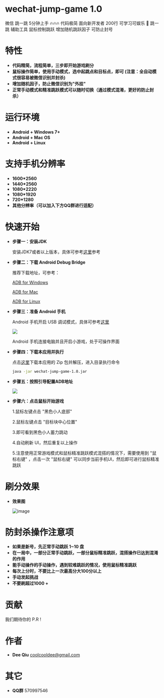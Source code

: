 # wechat-jump-game 1.0
微信 跳一跳 5分钟上手 🔥🔥🔥 代码极简 面向新开发者 200行 可学习可娱乐 👻 跳一跳 辅助工具 鼠标控制跳跃 增加随机跳跃因子 可防止封号

特性
===
- __代码精简，流程简单，三步即开始游戏刷分__　
- __鼠标操作简单，使用手动模式，选中起跳点和目标点，即可 (注意：全自动模式很容易被微信识别并封杀)__　
- __增加随机因子，防止微信识别为"外挂"__
- __正常手动模式和精准跳跃模式可以随时切换（通过模式混淆，更好的防止封杀）__

运行环境
====
- __Android + Windows 7+__　
- __Android + Mac OS__
- __Android + Linux__

支持手机分辨率
=======
- __1600*2560__　
- __1440*2560__
- __1080*2220__
- __1080*1920__
- __720*1280__
- __其他分辨率（可以加入下方QQ群进行适配）__



快速开始
======
- __步骤一：安装JDK__

    安装JDK7或者以上版本，具体可参考[这里](https://www.cnblogs.com/takeyblogs/p/7457913.html)参考

- __步骤二：下载 Android Debug Bridge__

    推荐下载地址，可参考：

    [ADB for Windows](https://dl.google.com/android/repository/platform-tools-latest-windows.zip)

    [ADB for Mac](https://dl.google.com/android/repository/platform-tools-latest-darwin.zip)

    [ADB for Linux](https://dl.google.com/android/repository/platform-tools-latest-linux.zip)

- __步骤三：准备 Android 手机__

    Android 手机开启 USB 调试模式，具体可参考[这里](https://jingyan.baidu.com/article/0eb457e50b99d003f0a9055f.html)

    ![](https://github.com/coolcooldee/wechat-jump-game/blob/master/doc/androiddebug.png)

    Android 手机连接电脑并且开启小游戏，处于可操作界面

- __步骤四：下载本应用并执行__

    点击[这里](https://github.com/coolcooldee/wechat-jump-game/archive/master.zip)下载本应用的 Zip 包并解压，进入目录执行命令
    ```bash
    java -jar wechat-jump-game-1.0.jar
    ```

- __步骤五：按照引导配置ADB地址__

    ![](https://github.com/coolcooldee/wechat-jump-game/blob/master/doc/adb-setting.png)

- __步骤六：点击鼠标开始游戏__

    1.鼠标左键点击 "黑色小人底部"

    2.鼠标左键点击 "目标块中心位置"

    3.即可看到黑色小人蓄力跳动

    4.自动刷新 UI，然后重复以上操作

    5.注意使用正常游戏模式和鼠标精准跳跃模式混搭的情况下，需要使用到 "鼠标右键" ，点击一次 "鼠标右键" 可以同步当前手机UI，然后即可进行鼠标精准跳跃

刷分效果
====
- __效果图__

    ![image](https://github.com/coolcooldee/wechat-jump-game/blob/master/doc/demo.gif)


防封杀操作注意项
========

- __如果是新号，先正常手动跳跃 1~10 盘__
- __在一局中，一部分正常手动跳跃，一部分鼠标精准跳跃，混搭操作已达到混淆的作用__
- __能手动操作的手动操作，遇到较难跳跃的情况，使用鼠标精准跳跃__
- __每次上分时，不要比上一次最高分大100分以上__
- __手动发起挑战__
- __不要刷超过1000 +__

贡献
===
我们期待你的 P.R !

作者
===
* __Dee Qiu__ <coolcooldee@gmail.com>

其它
===
* __QQ群__ 570997546






